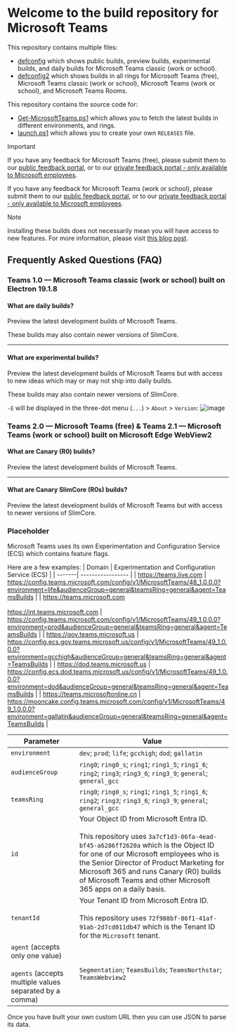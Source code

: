 # Welcome to the build repository for Microsoft Teams

This repository contains multiple files:
* [defconfig](defconfig) which shows public builds, preview builds, experimental builds, and daily builds for Microsoft Teams classic (work or school).
* [defconfig2](defconfig2) which shows builds in all rings for Microsoft Teams (free), Microsoft Teams classic (work or school), Microsoft Teams (work or school), and Microsoft Teams Rooms.

This repository contains the source code for:
* [Get-MicrosoftTeams.ps1](src/Get-MicrosoftTeams.ps1) which allows you to fetch the latest builds in different environments, and rings.
* [launch.ps1](tools/launch.ps1) which allows you to create your own `RELEASES` file.

> [!IMPORTANT]
> If you have any feedback for Microsoft Teams (free), please submit them to our [public feedback portal](https://aka.ms/teamslifefeedback), or to our [private feedback portal - only available to Microsoft employees](https://aka.ms/teamslifeinternalfeedback).
>
> If you have any feedback for Microsoft Teams (work or school), please submit them to our [public feedback portal](https://aka.ms/teamsfeedback), or to our [private feedback portal - only available to Microsoft employees](https://aka.ms/teamsinternalfeedback).

> [!NOTE]
> Installing these builds does not necessarily mean you will have access to new features.
> For more information, please visit [this blog post](https://techcommunity.microsoft.com/t5/microsoft-teams-blog/microsoft-teams-release-processes-why-do-i-not-see-a-feature-but/ba-p/2110426).

## Frequently Asked Questions (FAQ)

### Teams 1.0 — Microsoft Teams classic (work or school) built on Electron 19.1.8

#### What are daily builds?

Preview the latest development builds of Microsoft Teams.

These builds may also contain newer versions of SlimCore.

---

#### What are experimental builds?

Preview the latest development builds of Microsoft Teams but with access to new ideas which may or may not ship into daily builds.

These builds may also contain newer versions of SlimCore.

`-E` will be displayed in the three-dot menu (`...`) > `About` > `Version`:
![image](https://github.com/ItzLevvie/MicrosoftTeams-msinternal/assets/11600822/342163d8-da9d-441b-b2c5-b927b0eaf196)

### Teams 2.0 — Microsoft Teams (free) & Teams 2.1 — Microsoft Teams (work or school) built on Microsoft Edge WebView2

#### What are Canary (R0) builds?

Preview the latest development builds of Microsoft Teams.

---

#### What are Canary SlimCore (R0s) builds?

Preview the latest development builds of Microsoft Teams but with access to newer versions of SlimCore.

### Placeholder

Microsoft Teams uses its own Experimentation and Configuration Service (ECS) which contains feature flags.

Here are a few examples:
| Domain | Experimentation and Configuration Service (ECS) |
| -------| ----------------- |
| https://teams.live.com | https://config.teams.microsoft.com/config/v1/MicrosoftTeams/48_1.0.0.0?environment=life&audienceGroup=general&teamsRing=general&agent=TeamsBuilds |
| https://teams.microsoft.com <br> <br> https://int.teams.microsoft.com | https://config.teams.microsoft.com/config/v1/MicrosoftTeams/49_1.0.0.0?environment=prod&audienceGroup=general&teamsRing=general&agent=TeamsBuilds |
| https://gov.teams.microsoft.us | https://config.ecs.gov.teams.microsoft.us/config/v1/MicrosoftTeams/49_1.0.0.0?environment=gcchigh&audienceGroup=general&teamsRing=general&agent=TeamsBuilds |
| https://dod.teams.microsoft.us | https://config.ecs.dod.teams.microsoft.us/config/v1/MicrosoftTeams/49_1.0.0.0?environment=dod&audienceGroup=general&teamsRing=general&agent=TeamsBuilds |
| https://teams.microsoftonline.cn | https://mooncake.config.teams.microsoft.com/config/v1/MicrosoftTeams/49_1.0.0.0?environment=gallatin&audienceGroup=general&teamsRing=general&agent=TeamsBuilds |

| Parameter | Value |
| --------- | ----- |
| `environment` | `dev`; `prod`; `life`; `gcchigh`; `dod`; `gallatin` |
| `audienceGroup` | `ring0`; `ring0_s`; `ring1`; `ring1_5`; `ring1_6`; `ring2`; `ring3`; `ring3_6`; `ring3_9`; `general`; `general_gcc` |
| `teamsRing` | `ring0`; `ring0_s`; `ring1`; `ring1_5`; `ring1_6`; `ring2`; `ring3`; `ring3_6`; `ring3_9`; `general`; `general_gcc`  |
| `id` | Your Object ID from Microsoft Entra ID. <br> <br> This repository uses `3a7cf1d3-06fa-4ead-bf45-a6286ff2620a` which is the Object ID for one of our Microsoft employees who is the Senior Director of Product Marketing for Microsoft 365 and runs Canary (R0) builds of Microsoft Teams and other Microsoft 365 apps on a daily basis. |
| `tenantId` | Your Tenant ID from Microsoft Entra ID. <br> <br> This repository uses `72f988bf-86f1-41af-91ab-2d7cd011db47` which is the Tenant ID for the `Microsoft` tenant. |
| `agent` (accepts only one value) <br> <br> `agents` (accepts multiple values separated by a comma) | `Segmentation`; `TeamsBuilds`; `TeamsNorthstar`; `TeamsWebview2` |

Once you have built your own custom URL then you can use JSON to parse its data.
